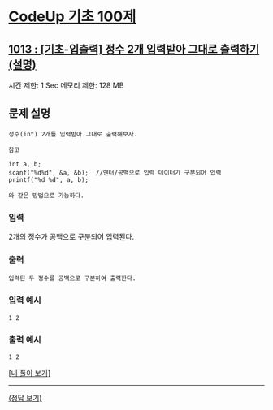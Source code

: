 # [CodeUp 기초 100제](https://codeup.kr/problem.php)

## [1013 : [기초-입출력] 정수 2개 입력받아 그대로 출력하기(설명)](https://codeup.kr/problem.php?id=1013)

시간 제한: 1 Sec  메모리 제한: 128 MB

## 문제 설명

    정수(int) 2개를 입력받아 그대로 출력해보자.

    참고

    int a, b;
    scanf("%d%d", &a, &b);  //엔터/공백으로 입력 데이터가 구분되어 입력
    printf("%d %d", a, b);

    와 같은 방법으로 가능하다.

### 입력

   2개의 정수가 공백으로 구분되어 입력된다.

### 출력

    입력된 두 정수를 공백으로 구분하여 출력한다.

### 입력 예시

    1 2

### 출력 예시

    1 2

[[내 풀이 보기]](https://github.com/flexboni/code_up/blob/master/1013/myCode.cpp)

---

[(정답 보기)](https://codeup.kr/showsource.php?id=425013)
